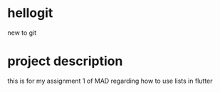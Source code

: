 # hellogit
new to git 

# project description
this is for my assignment 1 of MAD regarding how to use lists in flutter